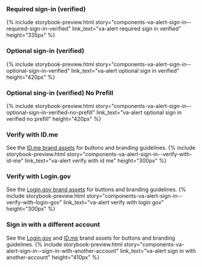 ### Required sign-in (verified)
{% include storybook-preview.html story="components-va-alert-sign-in--required-sign-in-verified" link_text="va-alert required sign in verified" height="335px" %}

### Optional sign-in (verified)
{% include storybook-preview.html story="components-va-alert-sign-in--optional-sign-in-verified" link_text="va-alert optional sign in verified" height="420px" %}

### Optional sing-in (verified) No Prefill
{% include storybook-preview.html story="components-va-alert-sign-in--optional-sign-in-verified-no-prefill" link_text="va-alert optional sign in verified no prefill" height="420px"  %}

### Verify with ID.me
See the [ID.me brand assets](https://developers.id.me/brand-assets) for buttons and branding guidelines.
{% include storybook-preview.html story="components-va-alert-sign-in--verify-with-id-me" link_text="va-alert verify with id me" height="300px" %}

### Verify with Login.gov
See the [Login.gov brand assets](https://developers.login.gov/user-experience/sign-in-sign-out/#design-your-applications-sign-in-and-sign-out-buttons) for buttons and branding guidelines.
{% include storybook-preview.html story="components-va-alert-sign-in--verify-with-login-gov" link_text="va-alert verify with login gov" height="300px" %}

### Sign in with a different account
See the [Login.gov](https://developers.login.gov/user-experience/sign-in-sign-out/#design-your-applications-sign-in-and-sign-out-buttons) and [ID.me](https://developers.id.me/brand-assets) brand assets for buttons and branding guidelines.
{% include storybook-preview.html story="components-va-alert-sign-in--sign-in-with-another-account" link_text="va-alert sign in with another-account" height="410px" %}
